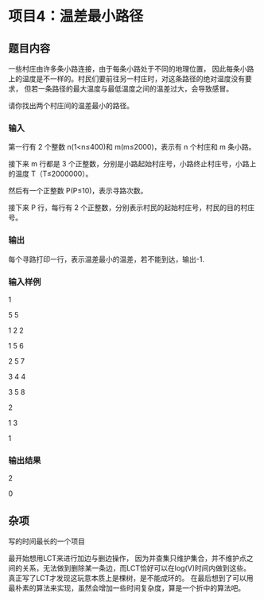 # 项目4：温差最小路径

## 题目内容

一些村庄由许多条小路连接，由于每条小路处于不同的地理位置，
因此每条小路上的温度是不一样的。村民们要前往另一村庄时，对这条路径的绝对温度没有要求，
但若一条路径的最大温度与最低温度之间的温差过大，会导致感冒。

请你找出两个村庄间的温差最小的路径。

### 输入

第一行有 2 个整数 n(1<n≤400)和 m(m≤2000)，表示有 n 个村庄和 m 条小路。

接下来 m 行都是 3 个正整数，分别是小路起始村庄号，小路终止村庄号，小路上的温度 T（T≤2000000）。

然后有一个正整数 P(P≤10)，表示寻路次数。

接下来 P 行，每行有 2 个正整数，分别表示村民的起始村庄号，村民的目的村庄号。

### 输出

每个寻路打印一行，表示温差最小的温差，若不能到达，输出-1.

### 输入样例

1

5 5

1 2 2

1 5 6

2 5 7

3 4 4

3 5 8

2

1 3

1 

### 输出结果

2

0

## 杂项

写的时间最长的一个项目

最开始想用LCT来进行加边与删边操作，
因为并查集只维护集合，并不维护点之间的关系，无法做到删除某一条边，而LCT恰好可以在log(V)时间内做到这些。
真正写了LCT才发现这玩意本质上是棵树，是不能成环的。
在最后想到了可以用最朴素的算法来实现，虽然会增加一些时间复杂度，算是一个折中的算法吧。
